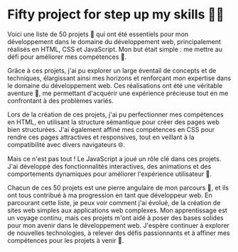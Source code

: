 
# Fifty project for step up my skills 🚵‍♂️

Voici une liste de 50 projets 🚀 qui ont été essentiels pour mon développement dans le domaine du développement web, principalement réalisés en HTML, CSS et JavaScript. Mon but était simple : me mettre au défi pour améliorer mes compétences 💪.

Grâce à ces projets, j'ai pu explorer un large éventail de concepts et de techniques, élargissant ainsi mes horizons et renforçant mon expertise dans le domaine du développement web. Ces réalisations ont été une véritable aventure 🌟, me permettant d'acquérir une expérience précieuse tout en me confrontant à des problèmes variés.

Lors de la création de ces projets, j'ai pu perfectionner mes compétences en HTML, en utilisant la structure sémantique pour créer des pages web bien structurées. J'ai également affiné mes compétences en CSS pour rendre ces pages attractives et responsives, tout en veillant à la compatibilité avec divers navigateurs 🌐.

Mais ce n'est pas tout ! Le JavaScript a joué un rôle clé dans ces projets. J'ai développé des fonctionnalités interactives, des animations et des comportements dynamiques pour améliorer l'expérience utilisateur 🌈.

Chacun de ces 50 projets est une pierre angulaire de mon parcours 🧱, et ils ont tous contribué à ma progression en tant que développeur web. En parcourant cette liste, je peux voir comment j'ai évolué, de la création de sites web simples aux applications web complexes. Mon apprentissage est un voyage continu, mais ces projets m'ont aidé à poser des bases solides pour mon avenir dans le développement web. J'espère continuer à explorer de nouvelles technologies, à relever des défis passionnants et à affiner mes compétences pour les projets à venir 🚀.
